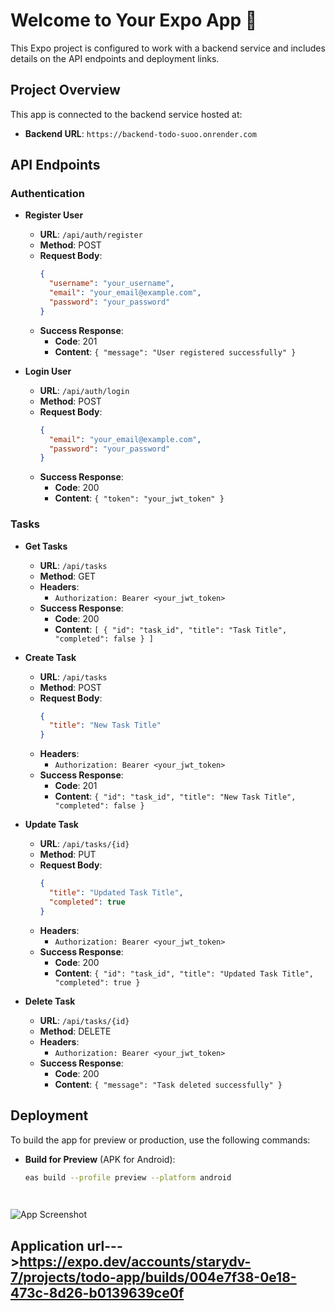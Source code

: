 # Welcome to Your Expo App 🚀

This Expo project is configured to work with a backend service and includes details on the API endpoints and deployment links.

## Project Overview

This app is connected to the backend service hosted at:

- **Backend URL**: `https://backend-todo-suoo.onrender.com`

## API Endpoints

### Authentication

- **Register User**
  - **URL**: `/api/auth/register`
  - **Method**: POST
  - **Request Body**:
    ```json
    {
      "username": "your_username",
      "email": "your_email@example.com",
      "password": "your_password"
    }
    ```
  - **Success Response**:
    - **Code**: 201
    - **Content**: `{ "message": "User registered successfully" }`

- **Login User**
  - **URL**: `/api/auth/login`
  - **Method**: POST
  - **Request Body**:
    ```json
    {
      "email": "your_email@example.com",
      "password": "your_password"
    }
    ```
  - **Success Response**:
    - **Code**: 200
    - **Content**: `{ "token": "your_jwt_token" }`

### Tasks

- **Get Tasks**
  - **URL**: `/api/tasks`
  - **Method**: GET
  - **Headers**:
    - `Authorization: Bearer <your_jwt_token>`
  - **Success Response**:
    - **Code**: 200
    - **Content**: `[ { "id": "task_id", "title": "Task Title", "completed": false } ]`

- **Create Task**
  - **URL**: `/api/tasks`
  - **Method**: POST
  - **Request Body**:
    ```json
    {
      "title": "New Task Title"
    }
    ```
  - **Headers**:
    - `Authorization: Bearer <your_jwt_token>`
  - **Success Response**:
    - **Code**: 201
    - **Content**: `{ "id": "task_id", "title": "New Task Title", "completed": false }`

- **Update Task**
  - **URL**: `/api/tasks/{id}`
  - **Method**: PUT
  - **Request Body**:
    ```json
    {
      "title": "Updated Task Title",
      "completed": true
    }
    ```
  - **Headers**:
    - `Authorization: Bearer <your_jwt_token>`
  - **Success Response**:
    - **Code**: 200
    - **Content**: `{ "id": "task_id", "title": "Updated Task Title", "completed": true }`

- **Delete Task**
  - **URL**: `/api/tasks/{id}`
  - **Method**: DELETE
  - **Headers**:
    - `Authorization: Bearer <your_jwt_token>`
  - **Success Response**:
    - **Code**: 200
    - **Content**: `{ "message": "Task deleted successfully" }`

## Deployment

To build the app for preview or production, use the following commands:

- **Build for Preview** (APK for Android):
  ```bash
  eas build --profile preview --platform android

 

![App Screenshot](./assets/todo-app.png)

## Application url--->https://expo.dev/accounts/starydv-7/projects/todo-app/builds/004e7f38-0e18-473c-8d26-b0139639ce0f